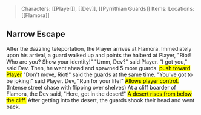> Characters: [[Player]], [[Dev]], [[Pyrrithian Guards]]
> Items: 
> Locations: [[Flamora]]

## Narrow Escape
After the dazzling teleportation, the Player arrives at Flamora. Immediately upon his arrival, a guard walked up and points the halberd at Player, "Riot! Who are you? Show your identity!" "Umm, Dev?" said Player. "I got you," said Dev. Then, he went ahead and spawned 5 more guards. <mark class="hltr-blue">push toward Player</mark> "Don't move, Riot!" said the guards at the same time. "You've got to be joking!" said Player. Dev, "Run for your life!" <mark class="hltr-purple">Allows player control.</mark> (Intense street chase with flipping over shelves) At a cliff boarder of Flamora, the Dev said, "Here, get in the desert!" <mark class="hltr-purple">A desert rises from below the cliff.</mark> After getting into the desert, the guards shook their head and went back.